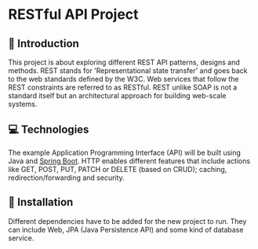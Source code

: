 # RESTful API Project
## 📓 Introduction
This project is about exploring different REST API patterns, designs and methods. REST stands for 'Representational state transfer' and goes back to the web standards defined by the W3C. Web services that follow the REST constraints are referred to as RESTful. REST unlike SOAP is not a standard itself but an architectural approach for building web-scale systems.

## 💻 Technologies
The example Application Programming Interface (API) will be built using Java and [Spring Boot](https://spring.io/projects/spring-boot). HTTP enables different features that include actions like GET, POST, PUT, PATCH or DELETE (based on CRUD); caching, redirection/forwarding and security.

## 🚩 Installation
Different dependencies have to be added for the new project to run. They can include Web, JPA (Java Persistence API) and some kind of database service.
